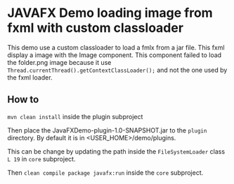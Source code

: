 # JAVAFX Demo loading image from fxml with custom classloader

This demo use a custom classloader to load a fmlx from a jar file. 
This fxml display a image with the Image component. 
This component failed to load the folder.png image because it use 
`Thread.currentThread().getContextClassLoader();` and not the one used by
the fxml loader.

## How to

``` mvn clean install ``` inside the plugin subproject

Then place the JavaFXDemo-plugin-1.0-SNAPSHOT.jar to the `plugin` directory.
By default it is in <USER_HOME>/demo/plugins. 

This can be change by updating the path inside the `FileSystemLoader` class `L 19` in `core` 
subproject.

Then ```clean compile package javafx:run``` inside the `core` subproject.
